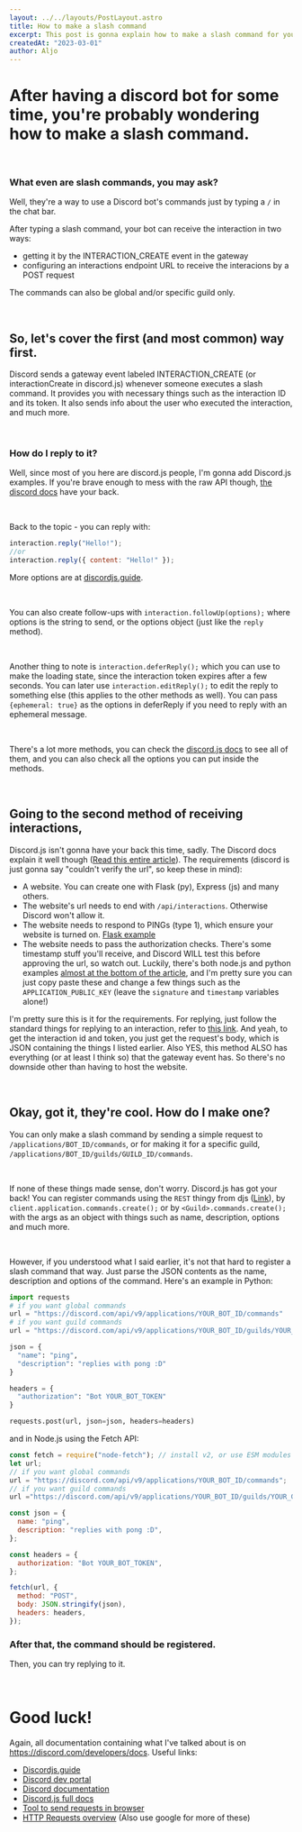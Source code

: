 ```yaml
---
layout: ../../layouts/PostLayout.astro
title: How to make a slash command
excerpt: This post is gonna explain how to make a slash command for your bot.
createdAt: "2023-03-01"
author: Aljo
---
```


# After having a discord bot for some time, you're probably wondering how to make a slash command.

<br />

### What even are slash commands, you may ask?

Well, they're a way to use a Discord bot's commands just by typing a `/` in the chat bar.

After typing a slash command, your bot can receive the interaction in two ways:

- getting it by the INTERACTION_CREATE event in the gateway
- configuring an interactions endpoint URL to receive the interacions by a POST request

The commands can also be global and/or specific guild only.

<br />

## So, let's cover the first (and most common) way first.

Discord sends a gateway event labeled INTERACTION_CREATE (or interactionCreate in discord.js) whenever someone executes a slash command. It provides you with necessary things such as the interaction ID and its token. It also sends info about the user who executed the interaction, and much more.

<br />

### How do I reply to it?

Well, since most of you here are discord.js people, I'm gonna add Discord.js examples. If you're brave enough to mess with the raw API though, [the discord docs](https://discord.com/developers/docs/interactions/receiving-and-responding#interactions) have your back.

<br />

Back to the topic - you can reply with:

```js
interaction.reply("Hello!");
//or
interaction.reply({ content: "Hello!" });
```

More options are at [discordjs.guide](https://discordjs.guide/slash-commands/response-methods.html).

<br />

You can also create follow-ups with `interaction.followUp(options);` where options is the string to send, or the options object (just like the `reply` method).

<br />

Another thing to note is `interaction.deferReply();` which you can use to make the loading state, since the interaction token expires after a few seconds. You can later use `interaction.editReply();` to edit the reply to something else (this applies to the other methods as well). You can pass `{ephemeral: true}` as the options in deferReply if you need to reply with an ephemeral message.

<br />

There's a lot more methods, you can check the [discord.js docs](https://discord.js.org/) to see all of them, and you can also check all the options you can put inside the methods.

<br />

## Going to the second method of receiving interactions,

Discord.js isn't gonna have your back this time, sadly. The Discord docs explain it well though ([Read this entire article](https://discord.com/developers/docs/interactions/receiving-and-responding)). The requirements (discord is just gonna say "couldn't verify the url", so keep these in mind):

- A website. You can create one with Flask (py), Express (js) and many others.
- The website's url needs to end with `/api/interactions`. Otherwise Discord won't allow it.
- The website needs to respond to PINGs (type 1), which ensure your website is turned on. [Flask example](https://discord.com/developers/docs/interactions/receiving-and-responding#receiving-an-interaction)
- The website needs to pass the authorization checks. There's some timestamp stuff you'll receive, and Discord WILL test this before approving the url, so watch out. Luckily, there's both node.js and python examples [almost at the bottom of the article](https://discord.com/developers/docs/interactions/receiving-and-responding#security-and-authorization), and I'm pretty sure you can just copy paste these and change a few things such as the `APPLICATION_PUBLIC_KEY` (leave the `signature` and `timestamp` variables alone!)

I'm pretty sure this is it for the requirements. For replying, just follow the standard things for replying to an interaction, refer to [this link](https://discord.com/developers/docs/interactions/receiving-and-responding#create-interaction-response). And yeah, to get the interaction id and token, you just get the request's body, which is JSON containing the things I listed earlier. Also YES, this method ALSO has everything (or at least I think so) that the gateway event has. So there's no downside other than having to host the website.

<br />

## Okay, got it, they're cool. How do I make one?

You can only make a slash command by sending a simple request to `/applications/BOT_ID/commands`, or for making it for a specific guild, `/applications/BOT_ID/guilds/GUILD_ID/commands`.

<br />

If none of these things made sense, don't worry. Discord.js has got your back! You can register commands using the `REST` thingy from djs ([Link](https://discordjs.guide/creating-your-bot/command-deployment.html)), by `client.application.commands.create();` or by `<Guild>.commands.create();` with the args as an object with things such as name, description, options and much more.

<br />

However, if you understood what I said earlier, it's not that hard to register a slash command that way. Just parse the JSON contents as the name, description and options of the command. Here's an example in Python:

```py
import requests
# if you want global commands
url = "https://discord.com/api/v9/applications/YOUR_BOT_ID/commands"
# if you want guild commands
url = "https://discord.com/api/v9/applications/YOUR_BOT_ID/guilds/YOUR_GUILD_ID/commands"

json = {
  "name": "ping",
  "description": "replies with pong :D"
}

headers = {
  "authorization": "Bot YOUR_BOT_TOKEN"
}

requests.post(url, json=json, headers=headers)
```

and in Node.js using the Fetch API:

```js
const fetch = require("node-fetch"); // install v2, or use ESM modules which idk how to use
let url;
// if you want global commands
url = "https://discord.com/api/v9/applications/YOUR_BOT_ID/commands";
// if you want guild commands
url ="https://discord.com/api/v9/applications/YOUR_BOT_ID/guilds/YOUR_GUILD_ID/commands";

const json = {
  name: "ping",
  description: "replies with pong :D",
};

const headers = {
  authorization: "Bot YOUR_BOT_TOKEN",
};

fetch(url, {
  method: "POST",
  body: JSON.stringify(json),
  headers: headers,
});
```

### After that, the command should be registered.

Then, you can try replying to it.

<br />

# Good luck!

Again, all documentation containing what I've talked about is on https://discord.com/developers/docs. Useful links:

- [Discordjs.guide](https://discordjs.guide)
- [Discord dev portal](https://discord.com/developers)
- [Discord documentation](https://discord.com/developers/docs)
- [Discord.js full docs](https://discord.js.org)
- [Tool to send requests in browser](https://reqbin.com)
- [HTTP Requests overview](https://www.tutorialspoint.com/http/http_requests.htm) (Also use google for more of these)
